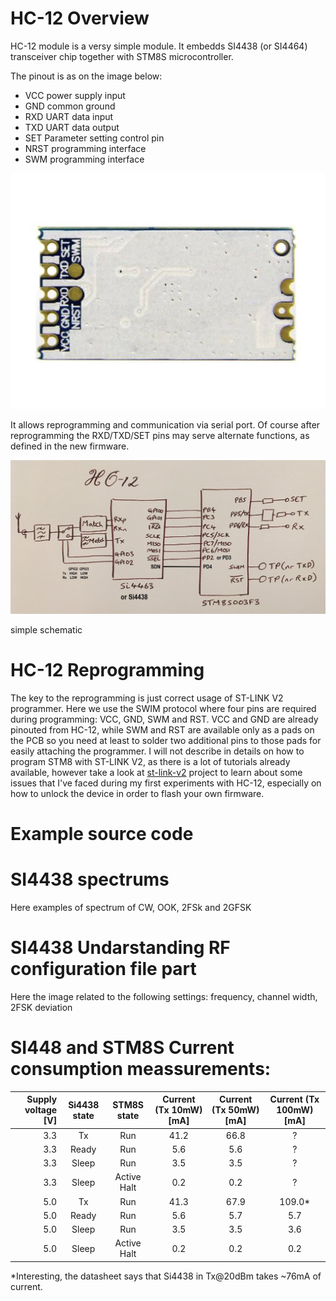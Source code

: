 # HC-12 Overview

HC-12 module is a versy simple module. It embedds SI4438 (or SI4464) transceiver chip together with STM8S microcontroller.

The pinout is as on the image below:
   - VCC power supply input
   - GND common ground
   - RXD UART data input
   - TXD UART data output
   - SET Parameter setting control pin
   - NRST programming interface
   - SWM programming interface

![HC-12 Pinout](doc/HC-12/HC-12_pinout.jpg)

It allows reprogramming and communication via serial port. Of course after reprogramming the RXD/TXD/SET pins may serve alternate functions,
as defined in the new firmware.


![HC-12 Pinout](doc/HC-12/HC_12_schematic_very_simple.jpg)

simple schematic


# HC-12 Reprogramming
The key to the reprogramming is just correct usage of ST-LINK V2 programmer. Here we use the SWIM protocol
where four pins are required during programming: VCC, GND, SWM and RST. VCC and GND are already pinouted
from HC-12, while SWM and RST are available only as a pads on the PCB so you need at least to solder two additional pins
to those pads for easily attaching the programmer.
I will not describe in details on how to program STM8 with ST-LINK V2, as there is a lot of tutorials already available, 
however take a look at [st-link-v2](../st-link-v2/README.md) project to learn about some issues that I've faced during my first experiments with 
HC-12, especially on how to unlock the device in order to flash your own firmware.


# Example source code

# SI4438 spectrums
Here examples of spectrum of CW, OOK, 2FSk and 2GFSK

# SI4438 Undarstanding RF configuration file part 
Here the image related to the following settings: frequency, channel width, 2FSK deviation

# SI448 and STM8S Current consumption meassurements:

| Supply voltage [V] | Si4438 state | STM8S state | Current (Tx 10mW) [mA] | Current (Tx 50mW) [mA] | Current (Tx 100mW) [mA] |
|----:|:----:|:----:|:----:|:----:|:----:|
| 3.3 |    Tx |     Run     | 41.2 | 66.8 |    ?   |
| 3.3 | Ready |     Run     |  5.6 |  5.6 |    ?   |
| 3.3 | Sleep |     Run     |  3.5 |  3.5 |    ?   |
| 3.3 | Sleep | Active Halt |  0.2 |  0.2 |    ?   |
| 5.0 |    Tx |     Run     | 41.3 | 67.9 | 109.0* |
| 5.0 | Ready |     Run     |  5.6 |  5.7 |   5.7  |
| 5.0 | Sleep |     Run     |  3.5 |  3.5 |   3.6  |
| 5.0 | Sleep | Active Halt |  0.2 |  0.2 |   0.2  |

*Interesting, the datasheet says that Si4438 in Tx@20dBm takes ~76mA of current.
